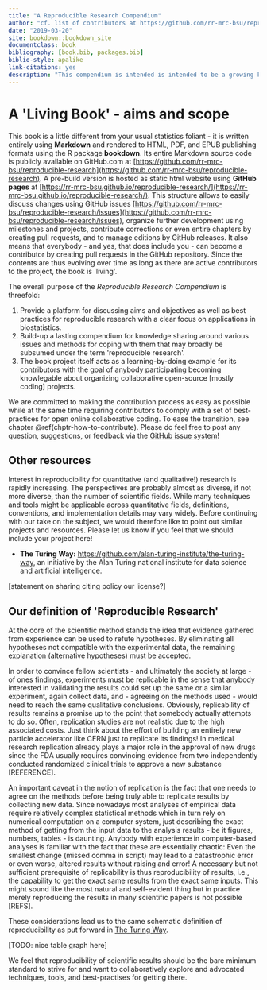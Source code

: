 ```yaml
--- 
title: "A Reproducible Research Compendium"
author: "cf. list of contributors at https://github.com/rr-mrc-bsu/reproducible-research/graphs/contributors"
date: "2019-03-20"
site: bookdown::bookdown_site
documentclass: book
bibliography: [book.bib, packages.bib]
biblio-style: apalike
link-citations: yes
description: "This compendium is intended is intended to be a growing knowledge base on reproducible research and by writing it collaboratively acts as learning-by-doing example on modern collaborative coding workflows and version control."
---
```






# A 'Living Book' - aims and scope


This book is a little different from your usual statistics foliant -
it is written entirely using **Markdown** and rendered to HTML, PDF, and EPUB
publishing formats using the R package **bookdown**.
Its entire Markdown source code is publicly available on GitHub.com at
[https://github.com/rr-mrc-bsu/reproducible-research](https://github.com/rr-mrc-bsu/reproducible-research).
A pre-build version is hosted as static html website using **GitHub pages** at
[https://rr-mrc-bsu.github.io/reproducible-research/](https://rr-mrc-bsu.github.io/reproducible-research/).
This structure allows to easily discuss changes using GitHub issues
[https://github.com/rr-mrc-bsu/reproducible-research/issues](https://github.com/rr-mrc-bsu/reproducible-research/issues), organize
further development using milestones and projects, contribute corrections or 
even entire chapters by creating pull requests, and to manage editions by
GitHub releases.
It also means that everybody - and yes, that does include you - can become a 
contributor by creating pull requests in the GitHub repository.
Since the contents are thus evolving over time as long as there are active 
contributors to the project, the book is 'living'.

The overall purpose of the *Reproducible Research Compendium* is threefold:

1. Provide a platform for discussing aims and objectives as well as best 
practices for reproducible research with a clear focus on applications in 
biostatistics.
2. Build-up a lasting compendium for knowledge sharing around various issues 
and methods for coping with them that may broadly be subsumed under the term 
'reproducible research'. 
3. The book project itself acts as a learning-by-doing example for its 
contributors with the goal of anybody participating becoming knowlegable about
organizing collaborative open-source [mostly coding] projects.

We are committed to making the contribution process as easy as possible while
at the same time requiring contributors to comply with a set of best-practices
for open online collaborative coding.
To ease the transition, see chapter \@ref(chptr-how-to-contribute).
Please do feel free to post any question, suggestions, or feedback via the
[GitHub issue system]((https://github.com/rr-mrc-bsu/reproducible-research/issues))!



## Other resources

Interest in reproducibility for quantitative (and qualitative!) research is 
rapidly increasing.
The perspectives are probably almost as diverse, if not more diverse, than the
number of scientific fields.
While many techniques and tools might be applicable across quantitative fields,
definitions, conventions, and implementation details may vary widely.
Before continuing with our take on the subject, we would therefore like to
point out similar projects and resources.
Please let us know if you feel that we should include your project here!

* **The Turing Way:** https://github.com/alan-turing-institute/the-turing-way,
an initiative by the Alan Turing national institute for data science and 
artificial intelligence.

[statement on sharing citing policy our license?]



## Our definition of 'Reproducible Research'

At the core of the scientific method stands the idea that evidence gathered 
from experience can be used to refute hypotheses.
By eliminating all hypotheses not compatible with the experimental data,
the remaining explanation (alternative hypotheses) must be accepted.

In order to convince fellow scientists - and ultimately the society at large -
of ones findings,
experiments must be replicable in the sense that anybody interested in
validating the results could set up the same or a similar experiment, again
collect data, and - agreeing on the methods used - would need to reach the same 
qualitative conclusions.
Obviously, replicability of results remains a promise up to the point that 
somebody actually attempts to do so.
Often, replication studies are not realistic due to the high associated costs.
Just think about the effort of building an entirely new particle accelerator
like CERN just to replicate its findings!
In medical research replication already plays a major role in the approval of
new drugs since the FDA usually requires convincing evidence from two independently
conducted randomized clinical trials to approve a new substance [REFERENCE].

An important caveat in the notion of replication is the fact that one needs to
agree on the methods before being truly able to replicate results by collecting
new data.
Since nowadays most analyses of empirical data require relatively complex 
statistical methods which in turn rely on numerical computation on a computer
system, 
just describing the exact method of getting from the input data to the analysis
results - be it figures, numbers, tables - is daunting.
Anybody with experience in computer-based analyses is familiar with the fact
that these are essentially chaotic:
Even the smallest change (missed comma in script) may lead to a catastrophic 
error or even worse, altered results without raising and error!
A necessary but not sufficient prerequisite of replicability is thus 
reproducibility of results, i.e., the capability to get the exact same 
results from the exact same inputs.
This might sound like the most natural and self-evident thing but in practice 
merely reproducing the results in many scientific papers is not possible [REFS].

These considerations lead us to the same schematic definition of reproducibility
as put forward in [The Turing Way](https://github.com/alan-turing-institute/the-turing-way/blob/master/chapters/reproducibility.md#the-turing-way-definition-of-reproducibility).

[TODO: nice table graph here]

We feel that reproducibility of scientific results should be the bare minimum
standard to strive for and want to collaboratively explore and advocated techniques,
tools, and best-practises for getting there.
